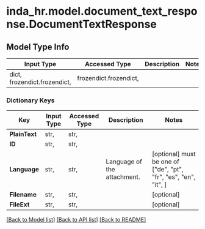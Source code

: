 # inda_hr.model.document_text_response.DocumentTextResponse

## Model Type Info
Input Type | Accessed Type | Description | Notes
------------ | ------------- | ------------- | -------------
dict, frozendict.frozendict,  | frozendict.frozendict,  |  | 

### Dictionary Keys
Key | Input Type | Accessed Type | Description | Notes
------------ | ------------- | ------------- | ------------- | -------------
**PlainText** | str,  | str,  |  | 
**ID** | str,  | str,  |  | 
**Language** | str,  | str,  | Language of the attachment. | [optional] must be one of ["de", "pt", "fr", "es", "en", "it", ] 
**Filename** | str,  | str,  |  | [optional] 
**FileExt** | str,  | str,  |  | [optional] 

[[Back to Model list]](../../README.md#documentation-for-models) [[Back to API list]](../../README.md#documentation-for-api-endpoints) [[Back to README]](../../README.md)

